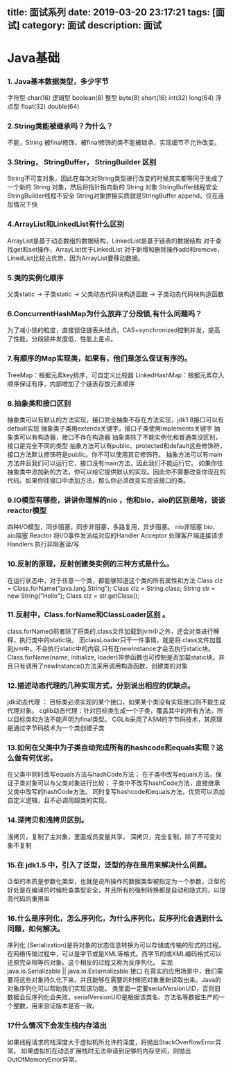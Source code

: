 title: 面试系列
date: 2019-03-20 23:17:21
tags: [面试]
category: 面试
description: 面试
---

# Java基础
### 1. Java基本数据类型，多少字节
字符型 char(16)
逻辑型 boolean(8)
整型 byte(8) short(16) int(32) long(64)
浮点型 float(32) double(64)
### 2.String类能被继承吗？为什么？
不能，String 被final修饰，被final修饰的类不能被继承，实现细节不允许改变。
### 3.String， StringBuffer， StringBuilder 区别
String不可变对象，因此在每次对String类型进行改变的时候其实都等同于生成了一个新的 String 对象，然后将指针指向新的 String 对象
StringBuffer线程安全
StringBuilder线程不安全
String对象拼接实质就是StringBuffer append，仅在连加情况下快
### 4.ArrayList和LinkedList有什么区别
ArrayList是基于动态数组的数据结构，LinkedList是基于链表的数据结构
对于查找get和set操作，ArrayList优于LinkedList
对于新增和删除操作add和remove，LinedList比较占优势，因为ArrayList要移动数据。
### 5.类的实例化顺序
父类static -> 子类static -> 父类动态代码块构造函数 -> 子类动态代码块构造函数
### 6.ConcurrentHashMap为什么放弃了分段锁,有什么问题吗？
为了减小锁的粒度，直接锁住链表头结点，CAS+synchronized控制并发，提高了性能，分段锁并发度低，性能上差点。
### 7.有顺序的Map实现类，如果有，他们是怎么保证有序的。
TreeMap：根据元素key排序，可自定义比较器
LinkedHashMap：根据元素存入顺序保证有序，内部增加了个链表存放元素顺序
### 8.抽象类和接口区别
抽象类可以有默认的方法实现，接口完全抽象不存在方法实现，jdk1.8接口可以有default实现 
抽象类子类用extends关键字，接口子类使用implements关键字
抽象类可以有构造器，接口不存在构造器
抽象类除了不能实例化和普通类没区别，接口是完全不同的类型
抽象方法可以有public、protected和default这些修饰符，接口方法默认修饰符是public。你不可以使用其它修饰符。
抽象方法可以有main方法并且我们可以运行它，接口没有main方法，因此我们不能运行它。
如果你往抽象类中添加新的方法，你可以给它提供默认的实现。因此你不需要改变你现在的代码。如果你往接口中添加方法，那么你必须改变实现该接口的类。
### 9.IO模型有哪些，讲讲你理解的nio ，他和bio，aio的区别是啥，谈谈reactor模型
四种I/O模型，同步阻塞，同步非阻塞，多路复用，异步阻塞。
nio非阻塞 bio、aio阻塞
Reactor 将I/O事件发派给对应的Handler
Acceptor 处理客户端连接请求
Handlers 执行非阻塞读/写
### 10.反射的原理，反射创建类实例的三种方式是什么。
在运行状态中，对于任意一个类，都能够知道这个类的所有属性和方法
Class clz = Class.forName("java.lang.String");
Class clz = String.class;
String str = new String("Hello");
Class clz = str.getClass();
### 11.反射中，Class.forName和ClassLoader区别 。
class.forName()前者除了将类的.class文件加载到jvm中之外，还会对类进行解释，执行类中的static块。
而classLoader只干一件事情，就是将.class文件加载到jvm中，不会执行static中的内容,只有在newInstance才会去执行static块。
Class.forName(name, initialize, loader)带参函数也可控制是否加载static块。并且只有调用了newInstance()方法采用调用构造函数，创建类的对象
### 12.描述动态代理的几种实现方式，分别说出相应的优缺点。
jdk动态代理 ： 目标类必须实现的某个接口，如果某个类没有实现接口则不能生成代理对象。
cglib动态代理：针对目标类生成一个子类，覆盖其中的所有方法，所以目标类和方法不能声明为final类型。
CGLib采用了ASM的字节码技术，其原理是通过字节码技术为一个类创建子类

### 13.如何在父类中为子类自动完成所有的hashcode和equals实现？这么做有何优劣。
在父类中同时改写equals方法与hashCode方法；
在子类中改写equals方法，保证子类对象可以与父类对象进行比较；
子类中不改写hashCode方法，直接继承父类中改写的hashCode方法。
同时复写hashcode和equals方法，优势可以添加自定义逻辑，且不必调用超类的实现。

### 14.深拷贝和浅拷贝区别。
浅拷贝，复制了主对象，里面成员变量共享，
深拷贝，完全复制，除了不可变对象不复制
### 15.在 jdk1.5 中，引入了泛型，泛型的存在是用来解决什么问题。
泛型的本质是参数化类型，也就是说所操作的数据类型被指定为一个参数，泛型的好处是在编译的时候检查类型安全，并且所有的强制转换都是自动和隐式的，以提高代码的重用率
### 16.什么是序列化，怎么序列化，为什么序列化，反序列化会遇到什么问题，如何解决。
序列化 (Serialization)是将对象的状态信息转换为可以存储或传输的形式的过程。在网络传输过程中，可以是字节或是XML等格式。而字节的或XML编码格式可以还原完全相等的对象。这个相反的过程又称为反序列化。
实现java.io.Serializable || java.io.Externalizable 接口
在真实的应用场景中，我们需要将这些对象持久化下来，并且能够在需要的时候把对象重新读取出来。Java的对象序列化可以帮助我们实现该功能。
类里面一定要serialVersionUID，否则旧数据会反序列化会失败。serialVersionUID是根据该类名、方法名等数据生产的一个整数，用来验证版本是否一致。

### 17什么情况下会发生栈内存溢出
如果线程请求的栈深度大于虚拟机所允许的深度，将抛出StackOverflowError异常。
如果虚拟机在动态扩展栈时无法申请到足够的内存空间，则抛出OutOfMemoryError异常。
